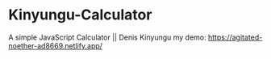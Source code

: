 # Kinyungu-Calculator
A simple JavaScript Calculator || Denis Kinyungu
my demo: https://agitated-noether-ad8669.netlify.app/
